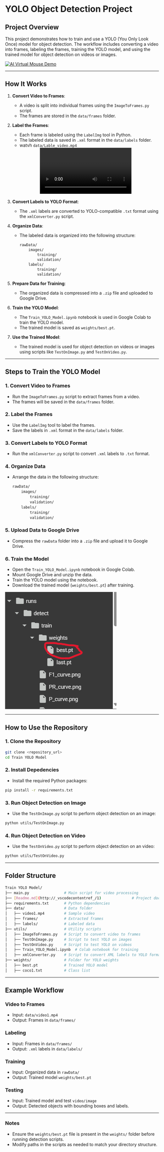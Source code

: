 # YOLO Object Detection Project

## **Project Overview**
This project demonstrates how to train and use a YOLO (You Only Look Once) model for object detection. The workflow includes converting a video into frames, labeling the frames, training the YOLO model, and using the trained model for object detection on videos or images.

[![AI Virtual Mouse Demo](https://img.youtube.com/vi/oGDH1FkKNZc/0.jpg)](https://youtu.be/oGDH1FkKNZc)

---

## **How It Works**
1. **Convert Video to Frames**:
   - A video is split into individual frames using the `ImageToFrames.py` script.
   - The frames are stored in the `data/frames` folder.

2. **Label the Frames**:
   - Each frame is labeled using the `LabelImg` tool in Python.
   - The labeled data is saved in `.xml` format in the `data/labels` folder.
   - watvh `data/Lable_video.mp4`
   <div align="center">
   <video controls>
       <source src="data/Lable_video.mp4" type="video/mp4">
       Your browser does not support the video tag.
   </video>
</div>

3. **Convert Labels to YOLO Format**:
   - The `.xml` labels are converted to YOLO-compatible `.txt` format using the `xmlConverter.py` script.

4. **Organize Data**:
   - The labeled data is organized into the following structure:
     ```
     rawData/
         images/
             training/
             validation/
         labels/
             training/
             validation/
     ```

5. **Prepare Data for Training**:
   - The organized data is compressed into a `.zip` file and uploaded to Google Drive.

6. **Train the YOLO Model**:
   - The `Train_YOLO_Model.ipynb` notebook is used in Google Colab to train the YOLO model.
   - The trained model is saved as `weights/best.pt`.

7. **Use the Trained Model**:
   - The trained model is used for object detection on videos or images using scripts like `TestOnImage.py` and `TestOnVideo.py`.

---

## **Steps to Train the YOLO Model**

### 1. **Convert Video to Frames**
- Run the `ImageToFrames.py` script to extract frames from a video.
- The frames will be saved in the `data/frames` folder.

### 2. **Label the Frames**
- Use the `LabelImg` tool to label the frames.
- Save the labels in `.xml` format in the `data/labels` folder.

### 3. **Convert Labels to YOLO Format**
- Run the `xmlConverter.py` script to convert `.xml` labels to `.txt` format.

### 4. **Organize Data**
- Arrange the data in the following structure:

    ```bash
    rawData/
        images/
            training/
            validation/
        labels/
            training/
            validation/
    ```

### 5. **Upload Data to Google Drive**
- Compress the `rawData` folder into a `.zip` file and upload it to Google Drive.

### 6. **Train the Model**
- Open the `Train_YOLO_Model.ipynb` notebook in Google Colab.
- Mount Google Drive and unzip the data.
- Train the YOLO model using the notebook.
- Download the trained model (`weights/best.pt`) after training.

![](data/screenshot.png)

---

## **How to Use the Repository**

### 1. **Clone the Repository**
```bash
git clone <repository_url>
cd Train YOLO Model
```
### 2. **Install Depedencies**
- Install the required Python packages:
```bash
pip install -r requirements.txt
```
### 3. **Run Object Detection on Image**
- Use the `TestOnImage.py` script to perform object detection on an image:
```bash
python utils/TestOnImage.py
```
### 4. **Run Object Detection on Video**
- Use the `TestOnVideo.py` script to perform object detection on an video:
```bash
python utils/TestOnVideo.py
```

---

## Folder Structure
```bash
Train YOLO Model/
├── main.py                # Main script for video processing
├── [Readme.md](http://_vscodecontentref_/1)              # Project documentation
├── requirements.txt       # Python dependencies
├── data/                  # Data folder
│   ├── video1.mp4         # Sample video
│   ├── frames/            # Extracted frames
│   ├── labels/            # Labeled data
├── utils/                 # Utility scripts
│   ├── ImageToFrames.py   # Script to convert video to frames
│   ├── TestOnImage.py     # Script to test YOLO on images
│   ├── TestOnVideo.py     # Script to test YOLO on videos
│   ├── Train_YOLO_Model.ipynb  # Colab notebook for training
│   ├── xmlConverter.py    # Script to convert XML labels to YOLO format
├── weights/               # Folder for YOLO weights
│   ├── best.pt            # Trained YOLO model
│   ├── coco1.txt          # Class list
```

--- 

## Example Workflow
### Video to Frames
- Input: `data/video1.mp4`
- Output: Frames in `data/frames/`
### Labeling
- Input: Frames in `data/frames/`
- Output: `.xml` labels in `data/labels/`
### Training
- Input: Organized data in `rawData/`
- Output: Trained model `weights/best.pt`
### Testing
- Input: Trained model and test `video/image`
- Output: Detected objects with bounding boxes and labels.

---

### Notes
- Ensure the `weights/best.pt` file is present in the `weights/` folder before running detection scripts.
- Modify paths in the scripts as needed to match your directory structure.